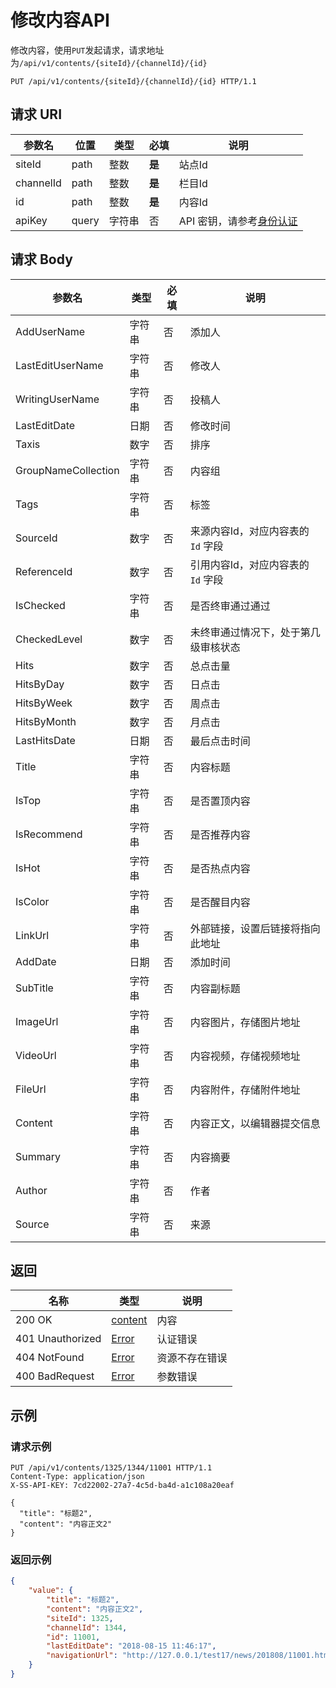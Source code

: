 # 修改内容API

修改内容，使用`PUT`发起请求，请求地址为`/api/v1/contents/{siteId}/{channelId}/{id}`

```http
PUT /api/v1/contents/{siteId}/{channelId}/{id} HTTP/1.1
```

## 请求 URI

| 参数名    | 位置  | 类型   | 必填   | 说明                                          |
| --------- | ----- | ------ | ------ | --------------------------------------------- |
| siteId    | path  | 整数   | **是** | 站点Id                                        |
| channelId | path  | 整数   | **是** | 栏目Id                                        |
| id        | path  | 整数   | **是** | 内容Id                                        |
| apiKey    | query | 字符串 | 否     | API 密钥，请参考[身份认证](authentication.md) |

## 请求 Body

| 参数名              | 类型   | 必填 | 说明                                 |
| ------------------- | ------ | ---- | ------------------------------------ |
| AddUserName         | 字符串 | 否   | 添加人                               |
| LastEditUserName    | 字符串 | 否   | 修改人                               |
| WritingUserName     | 字符串 | 否   | 投稿人                               |
| LastEditDate        | 日期   | 否   | 修改时间                             |
| Taxis               | 数字   | 否   | 排序                                 |
| GroupNameCollection | 字符串 | 否   | 内容组                               |
| Tags                | 字符串 | 否   | 标签                                 |
| SourceId            | 数字   | 否   | 来源内容Id，对应内容表的 `Id` 字段   |
| ReferenceId         | 数字   | 否   | 引用内容Id，对应内容表的 `Id` 字段   |
| IsChecked           | 字符串 | 否   | 是否终审通过通过                     |
| CheckedLevel        | 数字   | 否   | 未终审通过情况下，处于第几级审核状态 |
| Hits                | 数字   | 否   | 总点击量                             |
| HitsByDay           | 数字   | 否   | 日点击                               |
| HitsByWeek          | 数字   | 否   | 周点击                               |
| HitsByMonth         | 数字   | 否   | 月点击                               |
| LastHitsDate        | 日期   | 否   | 最后点击时间                         |
| Title               | 字符串 | 否   | 内容标题                             |
| IsTop               | 字符串 | 否   | 是否置顶内容                         |
| IsRecommend         | 字符串 | 否   | 是否推荐内容                         |
| IsHot               | 字符串 | 否   | 是否热点内容                         |
| IsColor             | 字符串 | 否   | 是否醒目内容                         |
| LinkUrl             | 字符串 | 否   | 外部链接，设置后链接将指向此地址     |
| AddDate             | 日期   | 否   | 添加时间                             |
| SubTitle            | 字符串 | 否   | 内容副标题                           |
| ImageUrl            | 字符串 | 否   | 内容图片，存储图片地址               |
| VideoUrl            | 字符串 | 否   | 内容视频，存储视频地址               |
| FileUrl             | 字符串 | 否   | 内容附件，存储附件地址               |
| Content             | 字符串 | 否   | 内容正文，以编辑器提交信息           |
| Summary             | 字符串 | 否   | 内容摘要                             |
| Author              | 字符串 | 否   | 作者                                 |
| Source              | 字符串 | 否   | 来源                                 |

## 返回

| 名称             | 类型                                   | 说明           |
| ---------------- | -------------------------------------- | -------------- |
| 200 OK           | [content](/contents/README?id=content) | 内容           |
| 401 Unauthorized | [Error](/error?id=error)               | 认证错误       |
| 404 NotFound     | [Error](/error?id=error)               | 资源不存在错误 |
| 400 BadRequest   | [Error](/error?id=error)               | 参数错误       |

## 示例

### 请求示例

```http
PUT /api/v1/contents/1325/1344/11001 HTTP/1.1
Content-Type: application/json
X-SS-API-KEY: 7cd22002-27a7-4c5d-ba4d-a1c108a20eaf

{
  "title": "标题2",
  "content": "内容正文2"
}
```

### 返回示例

```json
{
    "value": {
        "title": "标题2",
        "content": "内容正文2",
        "siteId": 1325,
        "channelId": 1344,
        "id": 11001,
        "lastEditDate": "2018-08-15 11:46:17",
        "navigationUrl": "http://127.0.0.1/test17/news/201808/11001.html"
    }
}
```